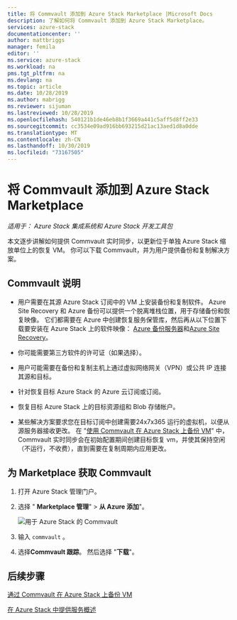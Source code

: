 ```yaml
---
title: 将 Commvault 添加到 Azure Stack Marketplace |Microsoft Docs
description: 了解如何将 Commvault 添加到 Azure Stack Marketplace。
services: azure-stack
documentationcenter: ''
author: mattbriggs
manager: femila
editor: ''
ms.service: azure-stack
ms.workload: na
pms.tgt_pltfrm: na
ms.devlang: na
ms.topic: article
ms.date: 10/28/2019
ms.author: mabrigg
ms.reviewer: sijuman
ms.lastreviewed: 10/28/2019
ms.openlocfilehash: 540121b1de46eb8b1f3669a441c5aff5d8ff2e33
ms.sourcegitcommit: cc3534e09ad916bb693215d21ac13aed1d8a0dde
ms.translationtype: MT
ms.contentlocale: zh-CN
ms.lasthandoff: 10/30/2019
ms.locfileid: "73167505"
---
```

# <a name="add-commvault-to-the-azure-stack-marketplace"></a>将 Commvault 添加到 Azure Stack Marketplace

*适用于： Azure Stack 集成系统和 Azure Stack 开发工具包*

本文逐步讲解如何提供 Commvault 实时同步，以更新位于单独 Azure Stack 缩放单位上的恢复 VM。 你可以下载 Commvault，并为用户提供备份和复制解决方案。 

## <a name="notes-for-commvault"></a>Commvault 说明

- 用户需要在其源 Azure Stack 订阅中的 VM 上安装备份和复制软件。 Azure Site Recovery 和 Azure 备份可以提供一个脱离堆栈位置，用于存储备份和恢复映像。 它们都需要在 Azure 中创建恢复服务保管库，然后再从以下位置下载要安装在 Azure Stack 上的软件映像： [Azure 备份服务器](https://go.microsoft.com/fwLink/?LinkId=626082&clcid=0x0409)和[Azure Site Recovery](https://aka.ms/unifiedinstaller_eus)。  
    
- 你可能需要第三方软件的许可证（如果选择）。
- 用户可能需要在备份和复制主机上通过虚拟网络网关（VPN）或公共 IP 连接其源和目标。
- 针对恢复目标 Azure Stack 的 Azure 云订阅或订阅。
- 恢复目标 Azure Stack 上的目标资源组和 Blob 存储帐户。
- 某些解决方案要求您在目标订阅中创建需要24x7x365 运行的虚拟机，以便从源服务器接收更改。 在 "[使用 Commvault 在 Azure Stack 上备份 VM](../user/azure-stack-network-howto-backup-commvault.md)" 中，Commvault 实时同步会在初始配置期间创建目标恢复 vm，并使其保持空闲（不运行，不收费），直到需要在复制周期内应用更改。


## <a name="get-commvault-for-your-marketplace"></a>为 Marketplace 获取 Commvault

1. 打开 Azure Stack 管理门户。
2. 选择 " **Marketplace 管理**" > **从 Azure 添加**"。

    ![用于 Azure Stack 的 Commvault](./media/azure-stack-network-offer-backup-commvault/get-commvault-for-marketplace.png)

3. 输入 `commvault` 。
4. 选择**Commvault 跟踪**。 然后选择 "**下载**"。


## <a name="next-steps"></a>后续步骤

[通过 Commvault 在 Azure Stack 上备份 VM](../user/azure-stack-network-howto-backup-commvault.md)

[在 Azure Stack 中提供服务概述](service-plan-offer-subscription-overview.md)
